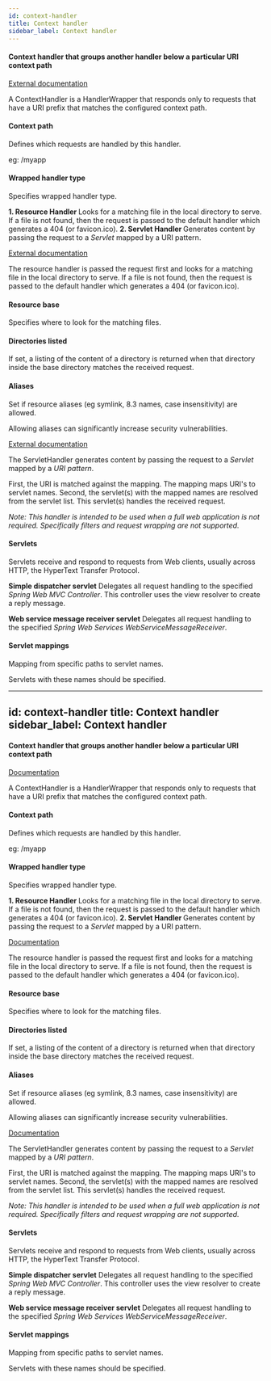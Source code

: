 ```yaml
---
id: context-handler
title: Context handler
sidebar_label: Context handler
---
```

#### Context handler that groups another handler below a particular URI context path 
<a href="http://wiki.eclipse.org/Jetty/Reference/Jetty_Architecture#Context" target="_blank">External documentation</a>

A ContextHandler is a HandlerWrapper that responds only to requests that have a URI prefix that matches the configured context path.


#### Context path
Defines which requests are handled by this handler.

 eg: /myapp  

#### Wrapped handler type
Specifies wrapped handler type.

<b>1. Resource Handler  </b>
Looks for a matching file in the local directory to serve. If a file is not found, then the request is passed to the default handler which generates a 404 (or favicon.ico). 
<b>2. Servlet Handler </b> 
Generates content by passing the request to a <i>Servlet</i> mapped by a URI pattern. 





<a href="http://wiki.eclipse.org/Jetty/Reference/Jetty_Architecture#Handlers" target="_blank">External documentation</a>

The resource handler is passed the request first and looks for a matching file in the local directory to serve. If a file is not found, then the request is passed to the default handler which generates a 404 (or favicon.ico). 

#### Resource base
Specifies where to look for the matching files.

#### Directories listed
If set, a listing of the content of a directory is returned when that directory inside the base directory matches the received request.

#### Aliases
Set if resource aliases (eg symlink, 8.3 names, case insensitivity) are allowed.

Allowing aliases can significantly increase security vulnerabilities. 


<a href="http://wiki.eclipse.org/Jetty/Reference/Jetty_Architecture#Servlets" target="_blank">External documentation</a>

The ServletHandler generates content by passing the request to a <i>Servlet</i> mapped by a <i>URI pattern</i>. 

First, the URI is matched against the mapping. The mapping maps URI's to servlet names. 
Second, the servlet(s) with the mapped names are resolved from the servlet list. This servlet(s) handles the received request.

<i>Note:
This handler is intended to be used when a full web application is not required. Specifically filters and request wrapping are not supported.</i>

#### Servlets
Servlets receive and respond to requests from Web clients, usually across HTTP, the HyperText Transfer Protocol.

<b>Simple dispatcher servlet</b>
Delegates all request handling to the specified <i>Spring Web MVC Controller</i>. This controller uses the view resolver to create a reply message. 

<b>Web service message receiver servlet</b>
Delegates all request handling to the specified <i>Spring Web Services WebServiceMessageReceiver</i>.

#### Servlet mappings
Mapping from specific paths to servlet names. 

Servlets with these names should be specified.

---
id: context-handler
title: Context handler
sidebar_label: Context handler
---
#### Context handler that groups another handler below a particular URI context path 
<a href="http://wiki.eclipse.org/Jetty/Reference/Jetty_Architecture#Context" target="_blank">Documentation</a>

A ContextHandler is a HandlerWrapper that responds only to requests that have a URI prefix that matches the configured context path.


#### Context path
Defines which requests are handled by this handler.

 eg: /myapp  

#### Wrapped handler type
Specifies wrapped handler type.

<b>1. Resource Handler  </b>
Looks for a matching file in the local directory to serve. If a file is not found, then the request is passed to the default handler which generates a 404 (or favicon.ico). 
<b>2. Servlet Handler </b> 
Generates content by passing the request to a <i>Servlet</i> mapped by a URI pattern. 





<a href="http://wiki.eclipse.org/Jetty/Reference/Jetty_Architecture#Handlers" target="_blank">Documentation</a>

The resource handler is passed the request first and looks for a matching file in the local directory to serve. If a file is not found, then the request is passed to the default handler which generates a 404 (or favicon.ico). 

#### Resource base
Specifies where to look for the matching files.

#### Directories listed
If set, a listing of the content of a directory is returned when that directory inside the base directory matches the received request.

#### Aliases
Set if resource aliases (eg symlink, 8.3 names, case insensitivity) are allowed.

Allowing aliases can significantly increase security vulnerabilities. 


<a href="http://wiki.eclipse.org/Jetty/Reference/Jetty_Architecture#Servlets" target="_blank">Documentation</a>

The ServletHandler generates content by passing the request to a <i>Servlet</i> mapped by a <i>URI pattern</i>. 

First, the URI is matched against the mapping. The mapping maps URI's to servlet names. 
Second, the servlet(s) with the mapped names are resolved from the servlet list. This servlet(s) handles the received request.

<i>Note:
This handler is intended to be used when a full web application is not required. Specifically filters and request wrapping are not supported.</i>

#### Servlets
Servlets receive and respond to requests from Web clients, usually across HTTP, the HyperText Transfer Protocol.

<b>Simple dispatcher servlet</b>
Delegates all request handling to the specified <i>Spring Web MVC Controller</i>. This controller uses the view resolver to create a reply message. 

<b>Web service message receiver servlet</b>
Delegates all request handling to the specified <i>Spring Web Services WebServiceMessageReceiver</i>.

#### Servlet mappings
Mapping from specific paths to servlet names. 

Servlets with these names should be specified.

